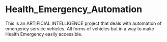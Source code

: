 # Health_Emergency_Automation

This is an ARTIFICIAL INTELLIGENCE project that deals with automation of emergency service vehicles. 
All forms of vehicles but in a way to make Health Emergency easily accessible.
